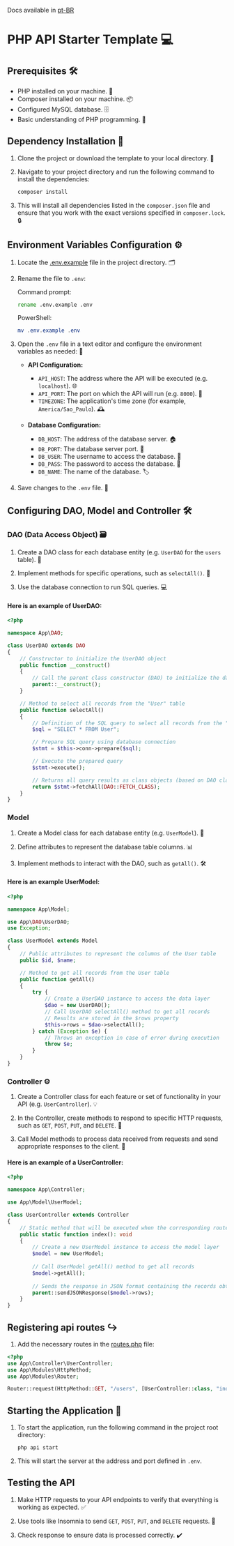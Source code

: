 Docs available in [pt-BR](README-ptBR.md)

# PHP API Starter Template 💻

## Prerequisites 🛠️

- PHP installed on your machine. 🐘
- Composer installed on your machine. 📦
- Configured MySQL database. 🗄️
- Basic understanding of PHP programming. 🧠

## Dependency Installation 🚀

1. Clone the project or download the template to your local directory. 📂

2. Navigate to your project directory and run the following command to install the dependencies:

    ```bash
    composer install
    ```

3. This will install all dependencies listed in the `composer.json` file and ensure that you work with the exact versions specified in `composer.lock`. 🔒

## Environment Variables Configuration ⚙️

1. Locate the [.env.example](.env.example) file in the project directory. 🗂️

2. Rename the file to `.env`:

    Command prompt:
    ```cmd
    rename .env.example .env
    ```
    
    PowerShell:
    ```powershell
    mv .env.example .env
    ```

3. Open the `.env` file in a text editor and configure the environment variables as needed: 📝

    - **API Configuration:**
        - `API_HOST`: The address where the API will be executed (e.g. `localhost`). 🌐
        - `API_PORT`: The port on which the API will run (e.g. `8000`). 🔌
        - `TIMEZONE`: The application's time zone (for example, `America/Sao_Paulo`). 🕰️

    - **Database Configuration:**
        - `DB_HOST`: The address of the database server. 🏠
        - `DB_PORT`: The database server port. 🔌
        - `DB_USER`: The username to access the database. 👤
        - `DB_PASS`: The password to access the database. 🔑
        - `DB_NAME`: The name of the database. 🏷️

4. Save changes to the `.env` file. 💾

## Configuring DAO, Model and Controller 🛠️

### DAO (Data Access Object) 🗃️

1. Create a DAO class for each database entity (e.g. `UserDAO` for the `users` table). 👥

2. Implement methods for specific operations, such as `selectAll()`. 💼

3. Use the database connection to run SQL queries. 💻

#### Here is an example of UserDAO:

```php
<?php

namespace App\DAO;

class UserDAO extends DAO
{
    // Constructor to initialize the UserDAO object
    public function __construct()
    {
        // Call the parent class constructor (DAO) to initialize the database connection
        parent::__construct();
    }

    // Method to select all records from the "User" table
    public function selectAll()
    {
        // Definition of the SQL query to select all records from the "User" table
        $sql = "SELECT * FROM User";

        // Prepare SQL query using database connection
        $stmt = $this->conn->prepare($sql);

        // Execute the prepared query
        $stmt->execute();

        // Returns all query results as class objects (based on DAO class)
        return $stmt->fetchAll(DAO::FETCH_CLASS);
    }
}
```

### Model   

1. Create a Model class for each database entity (e.g. `UserModel`). 👤

2. Define attributes to represent the database table columns. 📊

3. Implement methods to interact with the DAO, such as `getAll()`. 🛠️

#### Here is an example UserModel:

```php
<?php

namespace App\Model;

use App\DAO\UserDAO;
use Exception;

class UserModel extends Model
{
    // Public attributes to represent the columns of the User table
    public $id, $name;

    // Method to get all records from the User table
    public function getAll()
    {
        try {
            // Create a UserDAO instance to access the data layer
            $dao = new UserDAO();
            // Call UserDAO selectAll() method to get all records
            // Results are stored in the $rows property
            $this->rows = $dao->selectAll();
        } catch (Exception $e) {
            // Throws an exception in case of error during execution
            throw $e;
        }
    }
}
```
### Controller ⚙️

1. Create a Controller class for each feature or set of functionality in your API (e.g. `UserController`). 💡

2. In the Controller, create methods to respond to specific HTTP requests, such as `GET`, `POST`, `PUT`, and `DELETE`. 📝

3. Call Model methods to process data received from requests and send appropriate responses to the client. 📨

#### Here is an example of a UserController:

```php
<?php

namespace App\Controller;

use App\Model\UserModel;

class UserController extends Controller
{
    // Static method that will be executed when the corresponding route is accessed
    public static function index(): void
    {
        // Create a new UserModel instance to access the model layer
        $model = new UserModel;
        
        // Call UserModel getAll() method to get all records
        $model->getAll();
        
        // Sends the response in JSON format containing the records obtained
        parent::sendJSONResponse($model->rows);
    }
}
```

## Registering api routes ↪️

1. Add the necessary routes in the [routes.php](App/routes.php) file:

```php
<?php
use App\Controller\UserController;
use App\Modules\HttpMethod;
use App\Modules\Router;

Router::request(HttpMethod::GET, "/users", [UserController::class, "index"]);
```

## Starting the Application 🏁

1. To start the application, run the following command in the project root directory:

    ```bash
    php api start
    ```

2. This will start the server at the address and port defined in `.env`.

## Testing the API   

1. Make HTTP requests to your API endpoints to verify that everything is working as expected. ✅

2. Use tools like Insomnia to send `GET`, `POST`, `PUT`, and `DELETE` requests. 📮

3. Check response to ensure data is processed correctly. ✔️